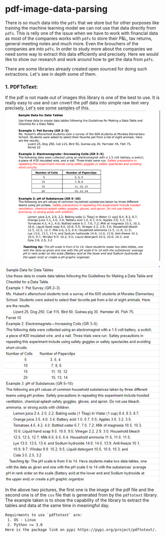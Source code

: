 # pdf-image-data-parsing

There is so much data into the `pdfs` that we store but for other purposes like training the machine learning model we can not use that data directly from `pdfs`. This is relly one of the issue when we have to work with financial data as most of the companies works with `pdfs` to store their P&L, tax returns, general meeting notes and much more. Even the brouchers of the companies are into `pdfs`. In order to study more about the companies we need some way to extract this data efficiently and precisely. Here we would like to show our research and work around how to get the data from `pdfs`. 

There are some libraries already created open sourced for doing such extractions. Let's see in depth some of them. 

### 1. PDFToText: 

If the pdf is not made out of images this library is one of the best to use. It is really easy to use and can cnvert the pdf data into simple raw text very precisely. Let's see some samples of this.
![samples_pdf](images/sample_pdf.PNG)
    
![sample_csv](images/sample_csv.PNG)


In the above two pictures, the first one is the image of the pdf file and the second one is of the `csv` file that is generated from by the `pdftotext` library. The example taken is to show the capability of the library to extract the tables and data at the same time in meaningful day. 
    
    Requirments to use `pdftotext` are:
     1. OS - Linux
     2. Python >= 3.0
    Here is the package link on pypi https://pypi.org/project/pdftotext/. 
